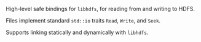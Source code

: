 
High-level safe bindings for `libhdfs`, for reading from and writing to HDFS.

Files implement standard `std::io` traits `Read`, `Write`, and `Seek`.

Supports linking statically and dynamically with `libhdfs`.
